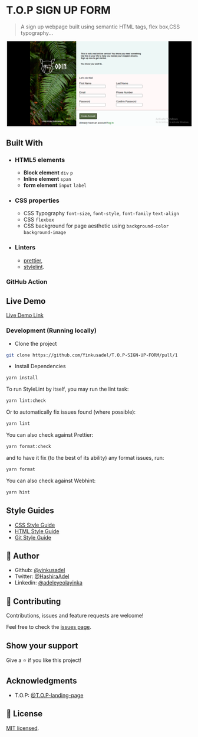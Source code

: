 # T.O.P SIGN UP FORM

> A sign up webpage built using semantic HTML tags, flex box,CSS typography...

![screenshot](./app_screenshot.png)

## Built With

- ### HTML5 elements
  - **Block element**
    `div` `p`
  - **Inline element**
    `span`
  - **form element**
    `input` `label`
- ### CSS properties
  - CSS Typography `font-size`, `font-style`, `font-family` `text-align`
  - CSS `flexbox`
  - CSS background for page aesthetic using `background-color` `background-image`
- ### Linters
  - [prettier](prettier),
  - [stylelint](stylelint).

### GitHub Action

## Live Demo

[Live Demo Link](top-signup-form.netlify.app)

### Development (Running locally)

- Clone the project

```bash
git clone https://github.com/Yinkusadel/T.O.P-SIGN-UP-FORM/pull/1

```

- Install Dependencies

```bash
yarn install
```

To run StyleLint by itself, you may run the lint task:

```bash
yarn lint:check
```

Or to automatically fix issues found (where possible):

```bash
yarn lint
```

You can also check against Prettier:

```bash
yarn format:check
```

and to have it fix (to the best of its ability) any format issues, run:

```bash
yarn format
```

You can also check against Webhint:

```bash
yarn hint
```

## Style Guides

- [CSS Style Guide](http://udacity.github.io/frontend-nanodegree-styleguide/css.html)
- [HTML Style Guide](http://udacity.github.io/frontend-nanodegree-styleguide/index.html)
- [Git Style Guide](https://udacity.github.io/git-styleguide/)

## 👤 Author

- Github: [@yinkusadel](https://github.com/yinkusadel)
- Twitter: [@HashiraAdel](https://twitter.com/HashiraAdel)
- Linkedin: [@adeleyeolayinka](https://www.linkedin.com/in/adeleye-olayinka/)

## 🤝 Contributing

Contributions, issues and feature requests are welcome!

Feel free to check the [issues page](../../issues).

## Show your support

Give a ⭐️ if you like this project!

## Acknowledgments

- T.O.P: [@T.O.P-landing-page](https://www.theodinproject.com/lessons/intermediate-html-and-css-sign-up-form)

## 📝 License

[MIT licensed](./LICENSE).
